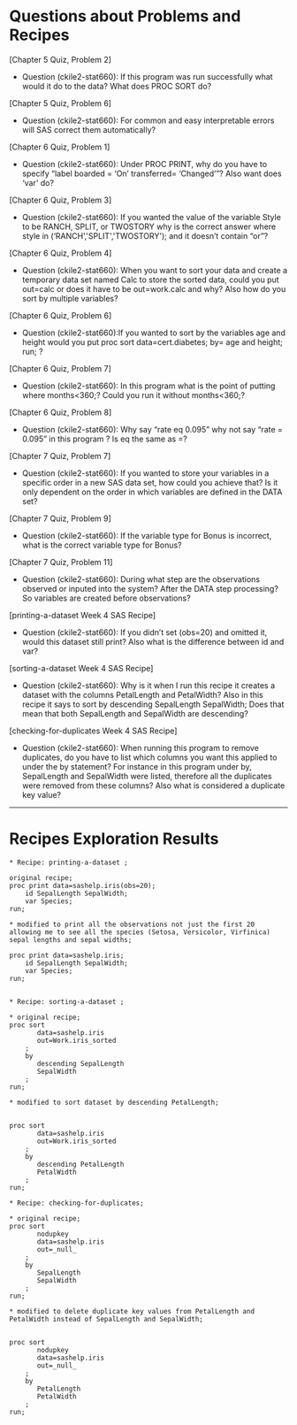 # Questions about Problems and Recipes



[Chapter 5 Quiz, Problem 2]
* Question (ckile2-stat660): If this program was run successfully what would it do to the data? What does PROC SORT do? 


[Chapter 5 Quiz, Problem 6]
* Question (ckile2-stat660): For common and easy interpretable errors will SAS correct them automatically? 


[Chapter 6 Quiz, Problem 1]
* Question (ckile2-stat660): Under PROC PRINT, why do you have to specify “label boarded = ‘On’ transferred= ‘Changed’”? Also want does ‘var' do? 


[Chapter 6 Quiz, Problem 3]
* Question (ckile2-stat660): If you wanted the value of the variable Style to be RANCH, SPLIT, or TWOSTORY why is the correct answer where style in (‘RANCH’,'SPLIT','TWOSTORY'); and it doesn’t contain “or”? 


[Chapter 6 Quiz, Problem 4]
* Question (ckile2-stat660): When you want to sort your data and create a temporary data set named Calc to store the sorted data, could you put out=calc or does it have to be out=work.calc and why? Also how do you sort by multiple variables? 


[Chapter 6 Quiz, Problem 6]
* Question (ckile2-stat660):If you wanted to sort by the variables age and height would you put proc sort data=cert.diabetes; by= age and height; run; ? 


[Chapter 6 Quiz, Problem 7]
* Question (ckile2-stat660): In this program what is the point of putting where months<360;? Could you run it without months<360;? 


[Chapter 6 Quiz, Problem 8]
* Question (ckile2-stat660): Why say “rate eq 0.095” why not say “rate = 0.095” in this program ? Is eq the same as =? 


[Chapter 7 Quiz, Problem 7]
* Question (ckile2-stat660): If you wanted to store your variables in a specific order in a new SAS data set, how could you achieve that? Is it only dependent on the order in which variables are defined in the DATA set? 


[Chapter 7 Quiz, Problem 9]
* Question (ckile2-stat660): If the variable type for Bonus is incorrect, what is the correct variable type for Bonus? 


[Chapter 7 Quiz, Problem 11]
* Question (ckile2-stat660): During what step are the observations observed or inputed into the system? After the DATA step processing? So variables are created before observations? 


[printing-a-dataset Week 4 SAS Recipe]
* Question (ckile2-stat660): If you didn’t set (obs=20) and omitted it, would this dataset still print? Also what is the difference between id and var? 


[sorting-a-dataset Week 4 SAS Recipe]
* Question (ckile2-stat660): Why is it when I run this recipe it creates a dataset with the columns PetalLength and PetalWidth? Also in this recipe it says to sort by descending SepalLength SepalWidth;  Does that mean that both SepalLength and SepalWidth are descending? 


[checking-for-duplicates Week 4 SAS Recipe]
* Question (ckile2-stat660): When running this program to remove duplicates, do you have to list which columns you want this applied to under the by statement? For instance in this program under by, SepalLength and SepalWidth were listed, therefore all the duplicates were removed from these columns? Also what is considered a duplicate key value? 

***

# Recipes Exploration Results

```
* Recipe: printing-a-dataset ;

original recipe;
proc print data=sashelp.iris(obs=20);
	id SepalLength SepalWidth;
	var Species; 
run;

* modified to print all the observations not just the first 20 allowing me to see all the species (Setosa, Versicolor, Virfinica) sepal lengths and sepal widths;

proc print data=sashelp.iris;
	id SepalLength SepalWidth;
	var Species; 
run;


* Recipe: sorting-a-dataset ;

* original recipe;
proc sort
	   data=sashelp.iris
	   out=Work.iris_sorted
	;
	by
	   descending SepalLength
	   SepalWidth
	;
run;

* modified to sort dataset by descending PetalLength;


proc sort
	   data=sashelp.iris
	   out=Work.iris_sorted
	;
	by
	   descending PetalLength
	   PetalWidth 
	;
run;

* Recipe: checking-for-duplicates;

* original recipe;
proc sort
	   nodupkey
	   data=sashelp.iris
	   out=_null_
	;
	by
	   SepalLength
	   SepalWidth
	;
run;

* modified to delete duplicate key values from PetalLength and PetalWidth instead of SepalLength and SepalWidth;


proc sort
	   nodupkey
	   data=sashelp.iris
	   out=_null_
	;
	by
	   PetalLength
	   PetalWidth
	;
run;



```

